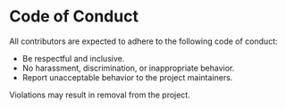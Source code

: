 # Code of Conduct

All contributors are expected to adhere to the following code of conduct:

- Be respectful and inclusive.
- No harassment, discrimination, or inappropriate behavior.
- Report unacceptable behavior to the project maintainers.

Violations may result in removal from the project.
